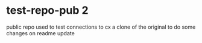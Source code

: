 # test-repo-pub 2
public repo used to test connections to cx
a clone of the original to do some changes on
readme update
